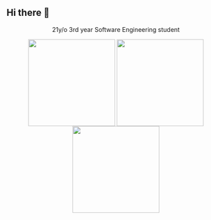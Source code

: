 ## Hi there 👋


<div align="center">
  <p>21y/o 3rd year Software Engineering student</p>
  <!-- Waka Time Card -->
  <img align=top height="200" src="https://github-readme-stats.vercel.app/api/wakatime?username=minosh&layout=compact&theme=tokyonight&hide_border=true&hide=HTML&custom_title=Time%20Spent%20Coding"/>
  <!-- GitHub Stats Card -->  
  <img align=top height="200" src="https://github-readme-stats.vercel.app/api?username=aminokun&show_icons=true&theme=tokyonight&hide_border=true&include_all_commits=true&rank_icon=github&custom_title=My%20GitHub%20Stats"/>
  <!-- GitHub Top Language Card -->
  <img align=top height="200" src="https://github-readme-stats.vercel.app/api/top-langs/?username=aminokun&langs_count=6&layout=compact&theme=tokyonight&hide_border=true&hide=HTML&custom_title=Top%20Languages"/>
</div>





